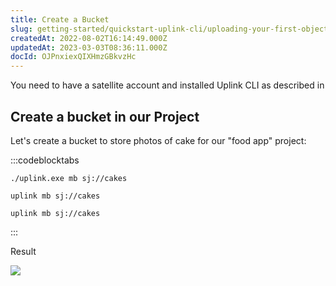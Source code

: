 ```yaml
---
title: Create a Bucket
slug: getting-started/quickstart-uplink-cli/uploading-your-first-object/create-a-bucket
createdAt: 2022-08-02T16:14:49.000Z
updatedAt: 2023-03-03T08:36:11.000Z
docId: OJPnxiexQIXHmzGBkvzHc
---
```


You need to have a satellite account and installed Uplink CLI as described in [](docId\:TbMdOGCAXNWyPpQmH6EOq)

## Create a bucket in our Project

Let's create a bucket to store photos of cake for our "food app" project:

:::codeblocktabs
```windows
./uplink.exe mb sj://cakes
```

```macos
uplink mb sj://cakes
```

```linux
uplink mb sj://cakes
```
:::

Result

![](https://archbee-image-uploads.s3.amazonaws.com/kv3plx2xmXcUGcVl4Lttj/VE2SKIz_0DR32w_SqGKly_bucketcakescreated.png)


